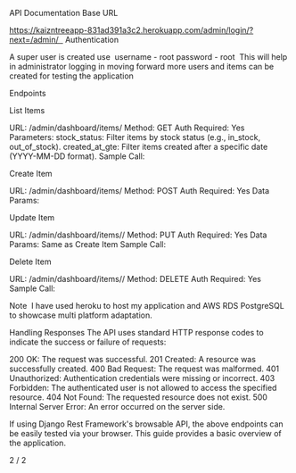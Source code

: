 API Documentation
Base URL

https://kaizntreeapp-831ad391a3c2.herokuapp.com/admin/login/?next=/admin/  
Authentication

A super user is created use  username - root password - root  This will help in administrator logging in moving forward more users and items can be created for testing the application

Endpoints

List Items

URL: /admin/dashboard/items/
Method: GET
Auth Required: Yes
Parameters:
stock_status: Filter items by stock status (e.g., in_stock, out_of_stock).
created_at_gte: Filter items created after a specific date (YYYY-MM-DD format).
Sample Call:

Create Item

URL: /admin/dashboard/items/
Method: POST
Auth Required: Yes
Data Params:

Update Item

URL: /admin/dashboard/items/<id>/
Method: PUT
Auth Required: Yes
Data Params: Same as Create Item
Sample Call:

Delete Item

URL: /admin/dashboard/items/<id>/
Method: DELETE
Auth Required: Yes
Sample Call:





Note 
I have used heroku to host my application and AWS RDS PostgreSQL to showcase multi platform adaptation.

Handling Responses
The API uses standard HTTP response codes to indicate the success or failure of requests:

200 OK: The request was successful.
201 Created: A resource was successfully created.
400 Bad Request: The request was malformed.
401 Unauthorized: Authentication credentials were missing or incorrect.
403 Forbidden: The authenticated user is not allowed to access the specified resource.
404 Not Found: The requested resource does not exist.
500 Internal Server Error: An error occurred on the server side.


If using Django Rest Framework's browsable API, the above endpoints can be easily tested via your browser. This guide provides a basic overview of the application.

2 / 2



